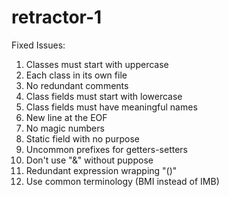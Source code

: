 # retractor-1

Fixed Issues:
1. Classes must start with uppercase
2. Each class in its own file 
3. No redundant comments
4. Class fields must start with lowercase
5. Class fields must have meaningful names
6. New line at the EOF
7. No magic numbers
8. Static field with no purpose
9. Uncommon prefixes for getters-setters
10. Don't use "&" without puppose
11. Redundant expression wrapping "()"
12. Use common terminology (BMI instead of IMB)
